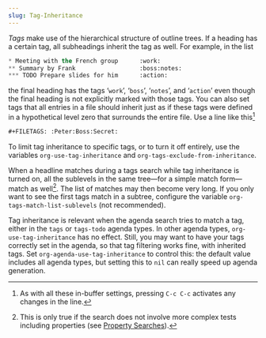 ```yaml
---
slug: Tag-Inheritance
---
```


*Tags* make use of the hierarchical structure of outline trees. If a heading has a certain tag, all subheadings inherit the tag as well. For example, in the list

```lisp
* Meeting with the French group      :work:
** Summary by Frank                  :boss:notes:
*** TODO Prepare slides for him      :action:
```

the final heading has the tags ‘`work`’, ‘`boss`’, ‘`notes`’, and ‘`action`’ even though the final heading is not explicitly marked with those tags. You can also set tags that all entries in a file should inherit just as if these tags were defined in a hypothetical level zero that surrounds the entire file. Use a line like this[^1]

```lisp
#+FILETAGS: :Peter:Boss:Secret:
```

To limit tag inheritance to specific tags, or to turn it off entirely, use the variables `org-use-tag-inheritance` and `org-tags-exclude-from-inheritance`.

When a headline matches during a tags search while tag inheritance is turned on, all the sublevels in the same tree—for a simple match form—match as well[^2]. The list of matches may then become very long. If you only want to see the first tags match in a subtree, configure the variable `org-tags-match-list-sublevels` (not recommended).

Tag inheritance is relevant when the agenda search tries to match a tag, either in the `tags` or `tags-todo` agenda types. In other agenda types, `org-use-tag-inheritance` has no effect. Still, you may want to have your tags correctly set in the agenda, so that tag filtering works fine, with inherited tags. Set `org-agenda-use-tag-inheritance` to control this: the default value includes all agenda types, but setting this to `nil` can really speed up agenda generation.

[^1]: As with all these in-buffer settings, pressing `C-c C-c` activates any changes in the line.

[^2]: This is only true if the search does not involve more complex tests including properties (see [Property Searches](/docs/org/Property-Searches)).
